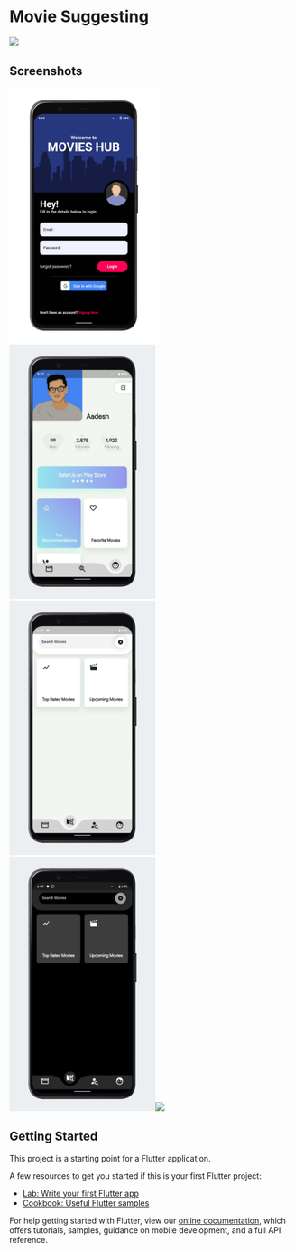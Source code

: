 # Movie Suggesting

<img src="https://flutter.dev/images/flutter-logo-sharing.png" height="150" width="auto">

## Screenshots
<img src="images/screenshots/login.png" height="450" width="auto"><img src="images/screenshots/profile.png" height="450" width="auto"><img src="images/screenshots/search_section.png" height="450" width="auto"><img src="images/screenshots/search_section_dark.png" height="450" width="auto"><img src="images/screenshots/search_movie.png" height="450" width="auto">

## Getting Started

This project is a starting point for a Flutter application.

A few resources to get you started if this is your first Flutter project:

- [Lab: Write your first Flutter app](https://flutter.dev/docs/get-started/codelab)
- [Cookbook: Useful Flutter samples](https://flutter.dev/docs/cookbook)

For help getting started with Flutter, view our
[online documentation](https://flutter.dev/docs), which offers tutorials,
samples, guidance on mobile development, and a full API reference.
